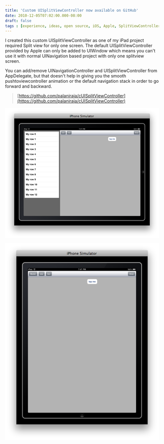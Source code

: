 ```yaml
---
title: 'Custom UISplitViewController now available on GitHub'
date: 2010-12-05T07:02:00.000-08:00
draft: false
tags : [experience, ideas, open source, iOS, Apple, SplitViewController, iPad, GitHub, solution, Tips]
---
```


I created this custom UISplitViewController as one of my iPad project required Split view for only one screen. The default UISplitViewController provided by Apple can only be added to UIWindow which means you can't use it with normal UINavigation based project with only one splitview screen.  
  
You can add/remove UINavigationController and UISplitViewController from AppDelegate, but that doesn't help in giving you the smooth pushtoviewcontroller animation or the default navigation stack in order to go forward and backward.  
  

> [https://github.com/palaniraja/cUISplitViewController](https://github.com/palaniraja/cUISplitViewController)

[![](/assets/landscape.png)](/assets/landscape.png)

  

[![](/assets/portrait.png)](/assets/portrait.png)